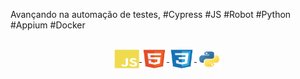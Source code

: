  Avançando na automação de testes, #Cypress #JS #Robot #Python #Appium #Docker 

<div align="center">
  <a href="https://github.com/JonasDominguini">
 
 
<div style="display: inline_block"><br>
  <img align="center" alt="JonasDominguini-Js" height="30" width="40" src="https://raw.githubusercontent.com/devicons/devicon/master/icons/javascript/javascript-plain.svg"> 
  <img align="center" alt="JonasDominguini-HTML" height="30" width="40" src="https://raw.githubusercontent.com/devicons/devicon/master/icons/html5/html5-original.svg">
  <img align="center" alt="JonasDominguini-CSS" height="30" width="40" src="https://raw.githubusercontent.com/devicons/devicon/master/icons/css3/css3-original.svg">
  <img align="center" alt="JonasDominguini-Python" height="30" width="40" src="https://raw.githubusercontent.com/devicons/devicon/master/icons/python/python-original.svg"> 
</div>
  
